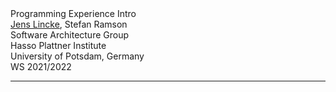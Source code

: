 <!-- markdown-config presentation=true -->

<style data-src="https://lively-kernel.org/lively4/lively4-core/src/client/presentation.css"></style>

<script>
import Presentation from "src/components/widgets/lively-presentation.js"
Presentation.config(this, {
    pageNumbers: true,
    logo: "https://lively-kernel.org/lively4/lively4-seminars/PX2018/media/hpi_logo.png"
})
</script>

<div class="title">
   Programming Experience Intro
</div>

<div class="authors">
  <u>Jens Lincke</u>, Stefan Ramson
</div>

<div class="credentials">
    Software Architecture Group <br>Hasso Plattner Institute<br> University of Potsdam, Germany<br>
    WS 2021/2022
</div>

---





